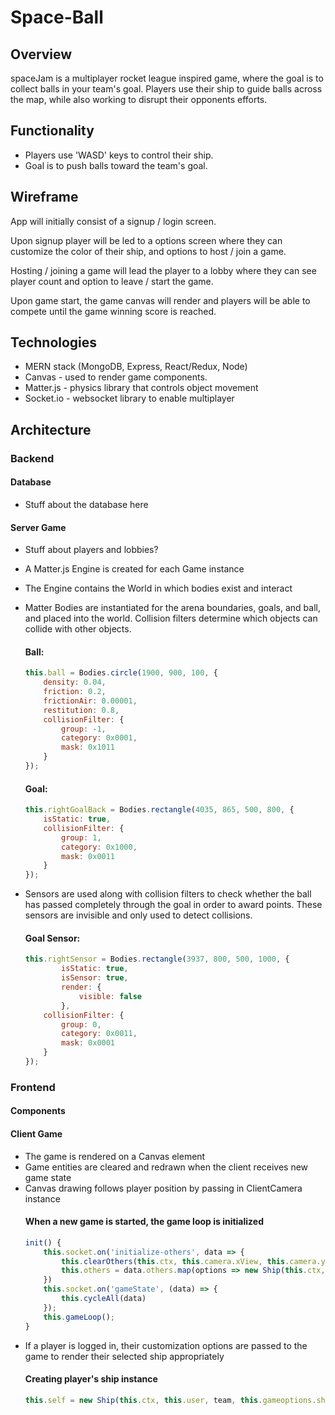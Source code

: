# Space-Ball

## Overview

spaceJam is a multiplayer rocket league inspired game, where the goal is to collect balls in your team's goal.  Players use their ship to guide balls across the map, while also working to disrupt their opponents efforts.

## Functionality

* Players use 'WASD' keys to control their ship.
* Goal is to push balls toward the team's goal.

## Wireframe

App will initially consist of a signup / login screen.

Upon signup player will be led to a options screen where they can customize the color of their ship, and options to host / join a game.

Hosting / joining a game will lead the player to a lobby where they can see player count and option to leave / start the game.

Upon game start, the game canvas will render and players will be able to compete until the game winning score is reached.

## Technologies

* MERN stack (MongoDB, Express, React/Redux, Node)
* Canvas - used to render game components.
* Matter.js - physics library that controls object movement
* Socket.io - websocket library to enable multiplayer

## Architecture

### Backend
#### Database
  * Stuff about the database here
#### Server Game
  * Stuff about players and lobbies?
  
  * A Matter.js Engine is created for each Game instance
  * The Engine contains the World in which bodies exist and interact
  * Matter Bodies are instantiated for the arena boundaries, goals, and ball, and placed into the world. Collision filters determine which objects can collide with other objects.
    #### Ball:
    ``` javascript 
    this.ball = Bodies.circle(1900, 900, 100, {
        density: 0.04,
        friction: 0.2,
        frictionAir: 0.00001,
        restitution: 0.8,
        collisionFilter: {
            group: -1,
            category: 0x0001,
            mask: 0x1011
        }
    });
    ```
    #### Goal:
    ```javascript
    this.rightGoalBack = Bodies.rectangle(4035, 865, 500, 800, {
        isStatic: true,
        collisionFilter: {
            group: 1,
            category: 0x1000,
            mask: 0x0011
        }
    });
    ```
  * Sensors are used along with collision filters to check whether the ball has passed completely through the goal in order to award points. These sensors are invisible and only used to detect collisions.
    #### Goal Sensor:
    ```javascript
    this.rightSensor = Bodies.rectangle(3937, 800, 500, 1000, {
            isStatic: true,
            isSensor: true,
            render: {
                visible: false
            },
        collisionFilter: {
            group: 0,
            category: 0x0011,
            mask: 0x0001
        }
    });
    ```
    
### Frontend

#### Components
#### Client Game
  * The game is rendered on a Canvas element
  * Game entities are cleared and redrawn when the client receives new game state
  * Canvas drawing follows player position by passing in ClientCamera instance
    #### When a new game is started, the game loop is initialized
    ```javascript
    init() {
        this.socket.on('initialize-others', data => {
            this.clearOthers(this.ctx, this.camera.xView, this.camera.yView);
            this.others = data.others.map(options => new Ship(this.ctx, options.user, options.team, options.ship))
        })
        this.socket.on('gameState', (data) => {
            this.cycleAll(data)
        });
        this.gameLoop();
    }
    ```
  * If a player is logged in, their customization options are passed to the game to render their selected ship appropriately
    #### Creating player's ship instance
    ```javascript
    this.self = new Ship(this.ctx, this.user, team, this.gameoptions.ship);
    ```
